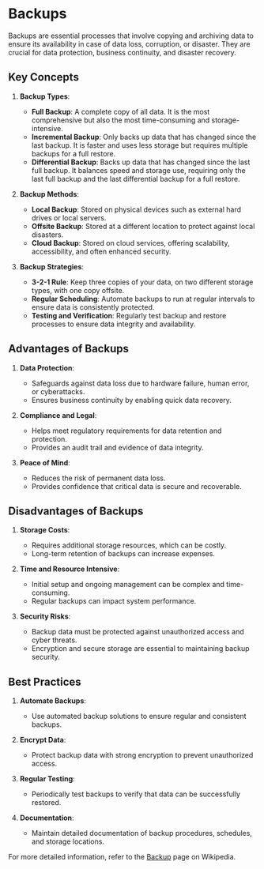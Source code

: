 # Backups

Backups are essential processes that involve copying and archiving data to ensure its availability in case of data loss, corruption, or disaster. They are crucial for data protection, business continuity, and disaster recovery.

## Key Concepts

1. **Backup Types**:
   - **Full Backup**: A complete copy of all data. It is the most comprehensive but also the most time-consuming and storage-intensive.
   - **Incremental Backup**: Only backs up data that has changed since the last backup. It is faster and uses less storage but requires multiple backups for a full restore.
   - **Differential Backup**: Backs up data that has changed since the last full backup. It balances speed and storage use, requiring only the last full backup and the last differential backup for a full restore.

2. **Backup Methods**:
   - **Local Backup**: Stored on physical devices such as external hard drives or local servers.
   - **Offsite Backup**: Stored at a different location to protect against local disasters.
   - **Cloud Backup**: Stored on cloud services, offering scalability, accessibility, and often enhanced security.

3. **Backup Strategies**:
   - **3-2-1 Rule**: Keep three copies of your data, on two different storage types, with one copy offsite.
   - **Regular Scheduling**: Automate backups to run at regular intervals to ensure data is consistently protected.
   - **Testing and Verification**: Regularly test backup and restore processes to ensure data integrity and availability.

## Advantages of Backups

1. **Data Protection**:
   - Safeguards against data loss due to hardware failure, human error, or cyberattacks.
   - Ensures business continuity by enabling quick data recovery.

2. **Compliance and Legal**:
   - Helps meet regulatory requirements for data retention and protection.
   - Provides an audit trail and evidence of data integrity.

3. **Peace of Mind**:
   - Reduces the risk of permanent data loss.
   - Provides confidence that critical data is secure and recoverable.

## Disadvantages of Backups

1. **Storage Costs**:
   - Requires additional storage resources, which can be costly.
   - Long-term retention of backups can increase expenses.

2. **Time and Resource Intensive**:
   - Initial setup and ongoing management can be complex and time-consuming.
   - Regular backups can impact system performance.

3. **Security Risks**:
   - Backup data must be protected against unauthorized access and cyber threats.
   - Encryption and secure storage are essential to maintaining backup security.

## Best Practices

1. **Automate Backups**:
   - Use automated backup solutions to ensure regular and consistent backups.

2. **Encrypt Data**:
   - Protect backup data with strong encryption to prevent unauthorized access.

3. **Regular Testing**:
   - Periodically test backups to verify that data can be successfully restored.

4. **Documentation**:
   - Maintain detailed documentation of backup procedures, schedules, and storage locations.

For more detailed information, refer to the [Backup](https://en.wikipedia.org/wiki/Backup) page on Wikipedia.

